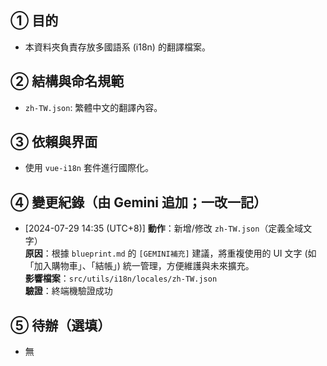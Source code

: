 ## ① 目的
- 本資料夾負責存放多國語系 (i18n) 的翻譯檔案。

## ② 結構與命名規範
- `zh-TW.json`: 繁體中文的翻譯內容。

## ③ 依賴與界面
- 使用 `vue-i18n` 套件進行國際化。

## ④ 變更紀錄（由 Gemini 追加；一改一記）
- [2024-07-29 14:35 (UTC+8)]
  **動作**：新增/修改 `zh-TW.json`（定義全域文字）  
  **原因**：根據 `blueprint.md` 的 `[GEMINI補充]` 建議，將重複使用的 UI 文字 (如「加入購物車」、「結帳」) 統一管理，方便維護與未來擴充。  
  **影響檔案**：`src/utils/i18n/locales/zh-TW.json`  
  **驗證**：終端機驗證成功

## ⑤ 待辦（選填）
- 無

